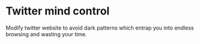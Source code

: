 # Twitter mind control

Modify twitter website to avoid dark patterns which entrap you into endless browsing and wasting your time. 
